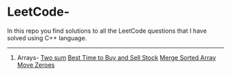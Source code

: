 # LeetCode-
In this repo you find solutions to all the LeetCode questions that I have solved using C++ language.

---

1. Arrays-
      [Two sum](https://github.com/Idiot-Coder/LeetCode-/blob/main/Two%20Sum.cpp)
      [Best Time to Buy and Sell Stock](https://github.com/Idiot-Coder/LeetCode-/blob/main/Best%20Time%20to%20Buy%20and%20Sell%20Stock.cpp)
      [Merge Sorted Array](https://github.com/Idiot-Coder/LeetCode-/blob/main/Merge%20Sorted%20Array.cpp)
      [Move Zeroes](https://github.com/Idiot-Coder/LeetCode-/blob/main/Move%20Zeroes.cpp)
